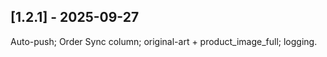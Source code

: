 ## [1.2.1] - 2025-09-27

Auto-push; Order Sync column; original-art + product_image_full; logging.

